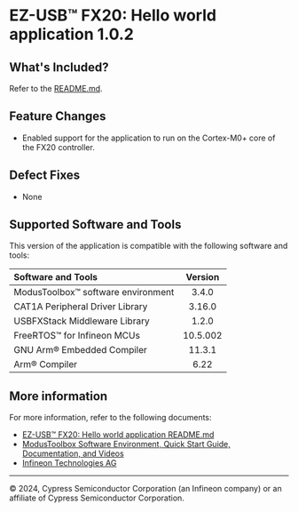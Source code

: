 # EZ-USB&trade; FX20: Hello world application 1.0.2

## What's Included?

Refer to the [README.md](./README.md).

## Feature Changes

* Enabled support for the application to run on the Cortex-M0+ core of the FX20 controller.

## Defect Fixes

* None

## Supported Software and Tools

This version of the application is compatible with the following software and tools:

| Software and Tools                                       | Version |
| :---                                                     | :----:  |
| ModusToolbox&trade; software environment                 | 3.4.0   |
| CAT1A Peripheral Driver Library                          | 3.16.0  |
| USBFXStack Middleware Library                            | 1.2.0   |
| FreeRTOS&trade; for Infineon MCUs                        | 10.5.002|
| GNU Arm&reg; Embedded Compiler                           | 11.3.1  |
| Arm&reg; Compiler                                        | 6.22    |

## More information

For more information, refer to the following documents:

* [EZ-USB&trade; FX20: Hello world application README.md](./README.md)
* [ModusToolbox Software Environment, Quick Start Guide, Documentation, and Videos](https://www.infineon.com/cms/en/design-support/tools/sdk/modustoolbox-software)
* [Infineon Technologies AG](https://www.infineon.com)

---
© 2024, Cypress Semiconductor Corporation (an Infineon company) or an affiliate of Cypress Semiconductor Corporation.
